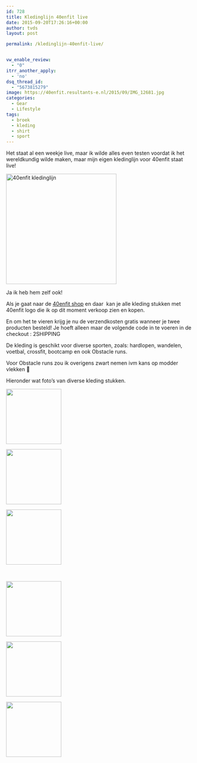 ```yaml
---
id: 728
title: Kledinglijn 40enfit live
date: 2015-09-20T17:26:16+00:00
author: tvds
layout: post

permalink: /kledinglijn-40enfit-live/


vw_enable_review:
  - "0"
itrr_another_apply:
  - 'no'
dsq_thread_id:
  - "5673815279"
image: https://40enfit.resultants-e.nl/2015/09/IMG_12681.jpg
categories:
  - Gear
  - Lifestyle
tags:
  - broek
  - kleding
  - shirt
  - sport
---
```

Het staat al een weekje live, maar ik wilde alles even testen voordat ik het wereldkundig wilde maken, maar mijn eigen kledinglijn voor 40enfit staat live!

<!--more-->

<div id="attachment_729" style="width: 300px" class="wp-caption alignleft">
  <a href="https://40enfit.resultants-e.nl/2015/09/IMG_1268.jpg"><img class="size-medium wp-image-729" src="https://40enfit.resultants-e.nl/2015/09/IMG_1268-300x300.jpg" alt="40enfit kledinglijn" width="300" height="300" srcset="https://40enfit.resultants-e.nl/2015/09/IMG_1268-300x300.jpg 300w, https://40enfit.resultants-e.nl/2015/09/IMG_1268-150x150.jpg 150w, https://40enfit.resultants-e.nl/2015/09/IMG_1268-80x80.jpg 80w, https://40enfit.resultants-e.nl/2015/09/IMG_1268-360x360.jpg 360w, https://40enfit.resultants-e.nl/2015/09/IMG_1268-750x750.jpg 750w, https://40enfit.resultants-e.nl/2015/09/IMG_1268.jpg 960w" sizes="(max-width: 300px) 100vw, 300px" /></a>
  
  <p class="wp-caption-text">
    Ja ik heb hem zelf ook!
  </p>
</div>

Als je gaat naar de [40enfit shop](https://shop.spreadshirt.nl/40enfit/) en daar  kan je alle kleding stukken met 40enfit logo die ik op dit moment verkoop zien en kopen.

En om het te vieren krijg je nu de verzendkosten gratis wanneer je twee producten besteld! Je hoeft alleen maar de volgende code in te voeren in de checkout : 2SHIPPING

De kleding is geschikt voor diverse sporten, zoals: hardlopen, wandelen, voetbal, crossfit, bootcamp en ook Obstacle runs.

Voor Obstacle runs zou ik overigens zwart nemen ivm kans op modder vlekken 🙂

Hieronder wat foto&#8217;s van diverse kleding stukken.

<div id='gallery-5' class='gallery galleryid-728 gallery-columns-3 gallery-size-thumbnail'>
  <dl class='gallery-item'>
    <dt class='gallery-icon landscape'>
      <a href='https://www.40enfit.nl/kledinglijn-40enfit-live/shirt_1/'><img width="150" height="150" src="https://40enfit.resultants-e.nl/2015/09/shirt_1-150x150.jpg" class="attachment-thumbnail size-thumbnail" alt="" srcset="https://40enfit.resultants-e.nl/2015/09/shirt_1-150x150.jpg 150w, https://40enfit.resultants-e.nl/2015/09/shirt_1-300x300.jpg 300w, https://40enfit.resultants-e.nl/2015/09/shirt_1-80x80.jpg 80w, https://40enfit.resultants-e.nl/2015/09/shirt_1-360x360.jpg 360w, https://40enfit.resultants-e.nl/2015/09/shirt_1.jpg 400w" sizes="(max-width: 150px) 100vw, 150px" /></a>
    </dt>
  </dl>
  
  <dl class='gallery-item'>
    <dt class='gallery-icon landscape'>
      <a href='https://www.40enfit.nl/kledinglijn-40enfit-live/broek_3/'><img width="150" height="150" src="https://40enfit.resultants-e.nl/2015/09/broek_3-150x150.jpg" class="attachment-thumbnail size-thumbnail" alt="" srcset="https://40enfit.resultants-e.nl/2015/09/broek_3-150x150.jpg 150w, https://40enfit.resultants-e.nl/2015/09/broek_3-300x300.jpg 300w, https://40enfit.resultants-e.nl/2015/09/broek_3-80x80.jpg 80w, https://40enfit.resultants-e.nl/2015/09/broek_3-360x360.jpg 360w, https://40enfit.resultants-e.nl/2015/09/broek_3.jpg 400w" sizes="(max-width: 150px) 100vw, 150px" /></a>
    </dt>
  </dl>
  
  <dl class='gallery-item'>
    <dt class='gallery-icon landscape'>
      <a href='https://www.40enfit.nl/kledinglijn-40enfit-live/broek_2/'><img width="150" height="150" src="https://40enfit.resultants-e.nl/2015/09/broek_2-150x150.jpg" class="attachment-thumbnail size-thumbnail" alt="" srcset="https://40enfit.resultants-e.nl/2015/09/broek_2-150x150.jpg 150w, https://40enfit.resultants-e.nl/2015/09/broek_2-300x300.jpg 300w, https://40enfit.resultants-e.nl/2015/09/broek_2-80x80.jpg 80w, https://40enfit.resultants-e.nl/2015/09/broek_2-360x360.jpg 360w, https://40enfit.resultants-e.nl/2015/09/broek_2.jpg 400w" sizes="(max-width: 150px) 100vw, 150px" /></a>
    </dt>
  </dl>
  
  <br style="clear: both" />
  
  <dl class='gallery-item'>
    <dt class='gallery-icon landscape'>
      <a href='https://www.40enfit.nl/kledinglijn-40enfit-live/shirt_3/'><img width="150" height="150" src="https://40enfit.resultants-e.nl/2015/09/shirt_3-150x150.jpg" class="attachment-thumbnail size-thumbnail" alt="" srcset="https://40enfit.resultants-e.nl/2015/09/shirt_3-150x150.jpg 150w, https://40enfit.resultants-e.nl/2015/09/shirt_3-300x300.jpg 300w, https://40enfit.resultants-e.nl/2015/09/shirt_3-80x80.jpg 80w, https://40enfit.resultants-e.nl/2015/09/shirt_3-360x360.jpg 360w, https://40enfit.resultants-e.nl/2015/09/shirt_3.jpg 400w" sizes="(max-width: 150px) 100vw, 150px" /></a>
    </dt>
  </dl>
  
  <dl class='gallery-item'>
    <dt class='gallery-icon landscape'>
      <a href='https://www.40enfit.nl/kledinglijn-40enfit-live/shirt_2/'><img width="150" height="150" src="https://40enfit.resultants-e.nl/2015/09/shirt_2-150x150.jpg" class="attachment-thumbnail size-thumbnail" alt="" srcset="https://40enfit.resultants-e.nl/2015/09/shirt_2-150x150.jpg 150w, https://40enfit.resultants-e.nl/2015/09/shirt_2-300x300.jpg 300w, https://40enfit.resultants-e.nl/2015/09/shirt_2-80x80.jpg 80w, https://40enfit.resultants-e.nl/2015/09/shirt_2-360x360.jpg 360w, https://40enfit.resultants-e.nl/2015/09/shirt_2.jpg 400w" sizes="(max-width: 150px) 100vw, 150px" /></a>
    </dt>
  </dl>
  
  <dl class='gallery-item'>
    <dt class='gallery-icon landscape'>
      <a href='https://www.40enfit.nl/kledinglijn-40enfit-live/broek_1/'><img width="150" height="150" src="https://40enfit.resultants-e.nl/2015/09/broek_1-150x150.jpg" class="attachment-thumbnail size-thumbnail" alt="" srcset="https://40enfit.resultants-e.nl/2015/09/broek_1-150x150.jpg 150w, https://40enfit.resultants-e.nl/2015/09/broek_1-300x300.jpg 300w, https://40enfit.resultants-e.nl/2015/09/broek_1-80x80.jpg 80w, https://40enfit.resultants-e.nl/2015/09/broek_1-360x360.jpg 360w, https://40enfit.resultants-e.nl/2015/09/broek_1.jpg 400w" sizes="(max-width: 150px) 100vw, 150px" /></a>
    </dt>
  </dl>
  
  <br style="clear: both" />
</div>

&nbsp;
